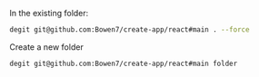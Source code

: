In the existing folder:
```bash
degit git@github.com:Bowen7/create-app/react#main . --force
```

Create a new folder
```
degit git@github.com:Bowen7/create-app/react#main folder
```
